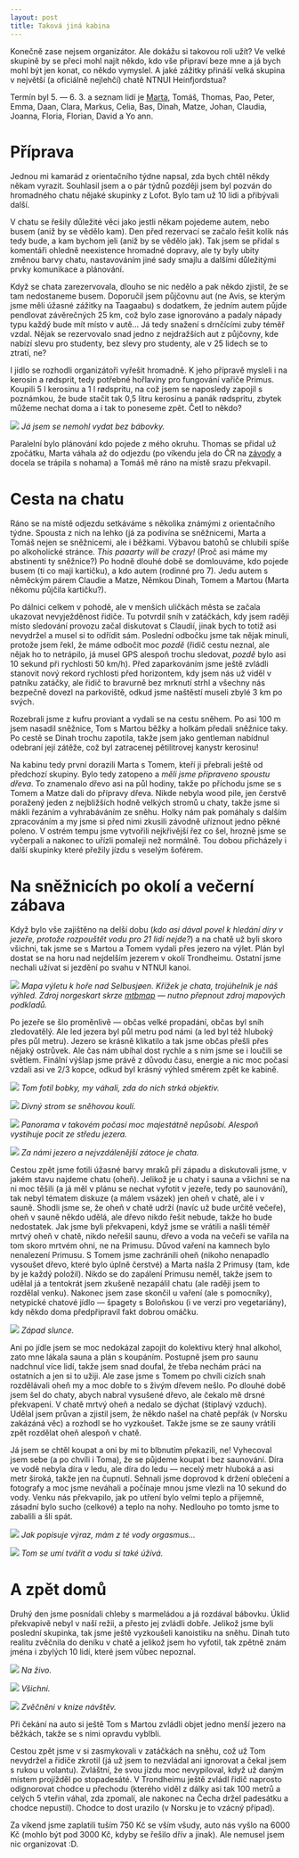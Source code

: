 ```yaml
---
layout: post
title: Taková jiná kabina
---
```


Konečně zase nejsem organizátor. Ale dokážu si takovou roli užít? Ve velké skupině by se přeci mohl najít někdo, kdo vše připraví beze mne a já bych mohl být jen konat, co někdo vymyslel. A jaké zážitky přináší velká skupina v největší (a oficiálně nejlehčí) chatě NTNUI Heinfjordstua?

Termín byl 5. — 6. 3. a seznam lidí je [Marta](http://blog.amaterskelety.cz/subdom/blog/node/175), Tomáš, Thomas, Pao, Peter, Emma, Daan, Clara, Markus, Celia, Bas, Dinah, Matze, Johan, Claudia, Joanna, Floria, Florian, David a Yo ann.

# Příprava

Jednou mi kamarád z orientačního týdne napsal, zda bych chtěl někdy někam vyrazit. Souhlasil jsem a o pár týdnů později jsem byl pozván do hromadného chatu nějaké skupinky z Lofot. Bylo tam už 10 lidi a přibývali další.

V chatu se řešily důležité věci jako jestli někam pojedeme autem, nebo busem (aniž by se vědělo kam). Den před rezervací se začalo řešit kolik nás tedy bude, a kam bychom jeli (aniž by se vědělo jak). Tak jsem se přidal s komentáři ohledně neexistence hromadné dopravy, ale ty byly ubity změnou barvy chatu, nastavováním jiné sady smajlu a dalšími důležitými prvky komunikace a plánování.

Když se chata zarezervovala, dlouho se nic nedělo a pak někdo zjistil, že se tam nedostaneme busem. Doporučil jsem půjčovnu aut (ne Avis, se kterým jsme měli úžasné zážitky na Taagaabu) s dodatkem, že jedním autem půjde pendlovat závěrečných 25 km, což bylo zase ignorováno a padaly nápady typu každý bude mít místo v autě... Já tedy snažení s drnčícími zuby téměř vzdal. Nějak se rezervovalo snad jedno z nejdražších aut z půjčovny, kde nabízí slevu pro studenty, bez slevy pro studenty, ale v 25 lidech se to ztratí, ne?

I jídlo se rozhodli organizátoři vyřešit hromadně. K jeho přípravě mysleli i na kerosin a rødsprit, tedy potřebné hořlaviny pro fungování vařiče Primus. Koupili 5 l kerosinu a 1 l rødspritu, na což jsem se naposledy zapojil s poznámkou, že bude stačit tak 0,5 litru kerosinu a panák rødspritu, zbytek můžeme nechat doma a i tak to poneseme zpět. Četl to někdo?

![](https://raw.githubusercontent.com/Bender250/bender250.github.io/master/images/hein/babovka.JPG)
*Já jsem se nemohl vydat bez bábovky.*

Paralelní bylo plánování kdo pojede z mého okruhu. Thomas se přidal už zpočátku, Marta váhala až do odjezdu (po víkendu jela do ČR na [závody](http://blog.amaterskelety.cz/subdom/blog/node/178) a docela se trápila s nohama) a Tomáš mě ráno na místě srazu překvapil.

# Cesta na chatu

Ráno se na místě odjezdu setkáváme s několika známými z orientačního týdne. Spousta z nich na lehko (já za podivína se sněžnicemi, Marta a Tomáš nejen se sněžnicemi, ale i běžkami. Výbavou batohů se chlubili spíše po alkoholické stránce. *This paaarty will be crazy!* (Proč asi máme my abstinenti ty sněžnice?) Po hodně dlouhé době se domlouváme, kdo pojede busem (ti co maji kartičku), a kdo autem (rodinné pro 7). Jedu autem s něměckým párem Claudie a Matze, Němkou Dinah, Tomem a Martou (Marta někomu půjčila kartičku?).

Po dálnici celkem v pohodě, ale v menších uličkách města se začala ukazovat nevyježděnost řidiče. Tu potvrdil sníh v zatáčkách, kdy jsem raději místo sledování provozu začal diskutovat s Claudií, jinak bych to totiž asi nevydržel a musel si to odřídit sám. Poslední odbočku jsme tak nějak minuli, protože jsem řekl, že máme odbočit moc *pozdě* (řidič cestu neznal, ale nějak ho to netrápilo, já musel GPS alespoň trochu sledovat, *pozdě* bylo asi 10 sekund při rychlosti 50 km/h). Před zaparkováním jsme ještě zvládli stanovit nový rekord rychlosti před horizontem, kdy jsem nás už viděl v patníku zatáčky, ale řidič to bravurně bez mrknutí strhl a všechny nás bezpečně dovezl na parkoviště, odkud jsme naštěstí museli zbylé 3 km po svých.

Rozebrali jsme z kufru proviant a vydali se na cestu sněhem. Po asi 100 m jsem nasadil sněžnice, Tom s Martou běžky a holkám předali sněžnice taky. Po cestě se Dinah trochu zapotila, takže jsem jako gentleman nabídnul odebraní její zátěže, což byl zatracenej pětilitrovej kanystr kerosinu!

Na kabinu tedy první dorazili Marta s Tomem, kteří ji přebrali ještě od předchozí skupiny. Bylo tedy zatopeno a *měli jsme připraveno spoustu dřeva*. To znamenalo dřevo asi na půl hodiny, takže po příchodu jsme se s Tomem a Matze dali do přípravy dřeva. Nikde nebyla wood pile, jen čerstvě poražený jeden z nejbližších hodně velkých stromů u chaty, takže jsme si mákli řezáním a vyhrabáváním ze sněhu. Holky nám pak pomáhaly s dalším zpracováním a my jsme si před nimi zkusili závodně uříznout jedno pěkné poleno. V ostrém tempu jsme vytvořili nejkřivější řez co šel, hrozně jsme se vyčerpali a nakonec to uřízli pomaleji než normálně. Tou dobou přicházely i další skupinky které přežily jízdu s veselým šoférem.

# Na sněžnicích po okolí a večerní zábava

Když bylo vše zajištěno na delší dobu (*kdo asi dával povel k hledání díry v jezeře, protože rozpouštět vodu pro 21 lidí nejde?*) a na chatě už byli skoro všichni, tak jsme se s Martou a Tomem vydali přes jezero na výlet. Plán byl dostat se na horu nad nejdelším jezerem v okolí Trondheimu. Ostatní jsme nechali užívat si jezdění po svahu v NTNUI kanoi.

![](https://raw.githubusercontent.com/Bender250/bender250.github.io/master/images/hein/map.png)
*Mapa výletu k hoře nad Selbusjøen. Křížek je chata, trojúhelník je náš výhled. Zdroj norgeskart skrze [mtbmap](http://mtbmap.no/#11/63.3292/11.0502) — nutno přepnout zdroj mapových podkladů.*

Po jezeře se šlo proměnlivě — občas velké propadání, občas byl sníh zledovatělý. Ale led jezera byl půl metru pod námi (a led byl též hluboký přes půl metru). Jezero se krásně klikatilo a tak jsme občas přešli přes nějaký ostrůvek. Ale čas nám ubíhal dost rychle a s ním jsme se i loučili se světlem. Finální výšlap jsme právě z důvodu času, energie a nic moc počasí vzdali asi ve 2/3 kopce, odkud byl krásný výhled směrem zpět ke kabině.

![](https://raw.githubusercontent.com/Bender250/bender250.github.io/master/images/hein/bobky.JPG)
*Tom fotil bobky, my váhali, zda do nich strká objektiv.*

![](https://raw.githubusercontent.com/Bender250/bender250.github.io/master/images/hein/creepe_tree_with_ball.JPG)
*Divný strom se sněhovou koulí.*

![](https://raw.githubusercontent.com/Bender250/bender250.github.io/master/images/hein/jezero.JPG)
*Panorama v takovém počasí moc majestátně nepůsobí. Alespoň vystihuje pocit ze středu jezera.*

![](https://raw.githubusercontent.com/Bender250/bender250.github.io/master/images/hein/from_top.JPG)
*Za námi jezero a nejvzdálenější zátoce je chata.*

Cestou zpět jsme fotili úžasné barvy mraků při západu a diskutovali jsme, v jakém stavu najdeme chatu (oheň). Jelikož je u chaty i sauna a všichni se na ni moc těšili (a já měl v plánu se nechat vyfotit v jezeře, tedy po saunování), tak nebyl tématem diskuze (a málem vsázek) jen oheň v chatě, ale i v sauně. Shodli jsme se, že oheň v chatě udrží (navíc už bude určitě večeře), oheň v sauně někdo udělá, ale dřevo nikdo řešit nebude, takže ho bude nedostatek. Jak jsme byli překvapeni, když jsme se vrátili a našli téměř mrtvý oheň v chatě, nikdo neřešil saunu, dřevo a voda na večeři se vařila na tom skoro mrtvém ohni, ne na Primusu. Důvod vaření na kamnech bylo nenalezení Primusu. S Tomem jsme zachránili oheň (nikoho nenapadlo vysoušet dřevo, které bylo úplně čerstvé) a Marta našla 2 Primusy (tam, kde by je každý položil). Nikdo se do zapálení Primusu neměl, takže jsem to udělal já a tentokrát jsem zkušeně nezapálil chatu (ale raději jsem to rozdělal venku). Nakonec jsem zase skončil u vaření (ale s pomocníky), netypické chatové jídlo — špagety s Boloňskou (i ve verzi pro vegetariány), kdy někdo doma předpřipravil fakt dobrou omáčku.

![](https://raw.githubusercontent.com/Bender250/bender250.github.io/master/images/hein/sunset.JPG)
*Západ slunce.*

Ani po jídle jsem se moc nedokázal zapojit do kolektivu který hnal alkohol, zato mne lákala sauna a plán s koupáním. Postupně jsem pro saunu nadchnul více lidí, takže jsem snad doufal, že třeba nechám práci na ostatních a jen si to užiji. Ale zase jsme s Tomem po chvíli cizích snah rozdělávali oheň my a moc dobře to s živým dřevem nešlo. Po dlouhé době jsem šel do chaty, abych nabral vysušené dřevo, ale čekalo mě drsné překvapení. V chatě mrtvý oheň a nedalo se dýchat (štiplavý vzduch). Udělal jsem průvan a zjistil jsem, že někdo našel na chatě pepřák (v Norsku zakázáná věc) a rozhodl se ho vyzkoušet. Takže jsme se ze sauny vrátili zpět rozdělat oheň alespoň v chatě.

Já jsem se chtěl koupat a oni by mi to blbnutím překazili, ne! Vyhecoval jsem sebe (a po chvíli i Toma), že se půjdeme koupat i bez saunování. Díra ve vodě nebyla díra v ledu, ale díra do ledu — necelý metr hluboká a asi metr široká, takže jen na čupnutí. Sehnali jsme doprovod k držení oblečení a fotografy a moc jsme neváhali a počínaje mnou jsme vlezli na 10 sekund do vody. Venku nás překvapilo, jak po utření bylo velmi teplo a příjemně, zásadní bylo sucho (celkové) a teplo na nohy. Nedlouho po tomto jsme to zabalili a šli spát.

![](https://raw.githubusercontent.com/Bender250/bender250.github.io/master/images/hein/me.JPG)
*Jak popisuje výraz, mám z té vody orgasmus...*

![](https://raw.githubusercontent.com/Bender250/bender250.github.io/master/images/hein/tom.JPG)
*Tom se umí tvářit a vodu si také úžívá.*

# A zpět domů

Druhý den jsme posnídali chleby s marmeládou a já rozdával bábovku. Úklid překvapivě nebyl v naší režii, a přesto jej zvládli dobře. Jelikož jsme byli poslední skupinka, tak jsme ještě vyzkoušeli kanoistiku na sněhu. Dinah tuto realitu zvěčnila do deníku v chatě a jelikož jsem ho vyfotil, tak zpětně znám jména i zbylých 10 lidí, které jsem vůbec nepoznal.

![](https://raw.githubusercontent.com/Bender250/bender250.github.io/master/images/hein/kanoying.JPG)
*Na živo.*

![](https://raw.githubusercontent.com/Bender250/bender250.github.io/master/images/hein/together.JPG)
*Všichni.*

![](https://raw.githubusercontent.com/Bender250/bender250.github.io/master/images/hein/book.JPG)
*Zvěčněni v knize návštěv.*

Při čekání na auto si ještě Tom s Martou zvládli objet jedno menší jezero na běžkách, takže se s nimi opravdu vyblbli.

Cestou zpět jsme v si zasmykovali v zatáčkách na sněhu, což už Tom nevydržel a řidiče zkrotil (já už jsem to nezvládal ani ignorovat a čekal jsem s rukou u volantu). Zvláštní, že svou jízdu moc nevypiloval, když už daným místem projížděl po stopadesáté. V Trondheimu ještě zvládl řidič naprosto odignorovat chodce u přechodu (kterého viděl z dálky asi tak 100 metrů a celých 5 vteřin váhal, zda zpomalí, ale nakonec na Čecha držel padesátku a chodce nepustil). Chodce to dost urazilo (v Norsku je to vzácný případ).

Za víkend jsme zaplatili tuším 750 Kč se vším všudy, auto nás vyšlo na 6000 Kč (mohlo být pod 3000 Kč, kdyby se řešilo dřív a jinak). Ale nemusel jsem nic organizovat :D.

